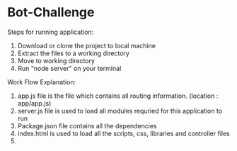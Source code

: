 # Bot-Challenge

Steps for running application:
1. Download or clone the project to local machine
2. Extract the files to a working directory
3. Move to working directory
4. Run "node server" on your terminal

Work Flow Explanation:

1. app.js file is the file which contains all routing information. (location : app/app.js)
2. server.js file is used to load all modules requried for this application to run
3. Package.json file contains all the dependencies
4. index.html is used to load all the scripts, css, libraries and controller files
5. 
